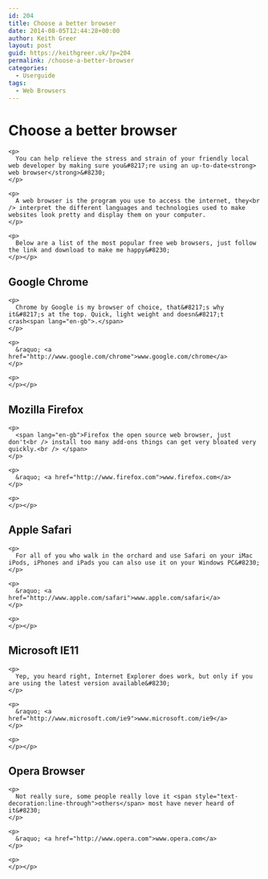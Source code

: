 ```yaml
---
id: 204
title: Choose a better browser
date: 2014-08-05T12:44:28+00:00
author: Keith Greer
layout: post
guid: https://keithgreer.uk/?p=204
permalink: /choose-a-better-browser
categories:
  - Userguide
tags:
  - Web Browsers
---
```

<link href='http://fonts.googleapis.com/css?family=Patrick+Hand|Cabin+Sketch:400,700' rel='stylesheet' type='text/css' />

<div id="intro" class="block">
  <div class="inner">
    <h1>
      Choose a <strong>better browser</strong>
    </h1>
    
    <p>
      You can help relieve the stress and strain of your friendly local web developer by making sure you&#8217;re using an up-to-date<strong> web browser</strong>&#8230;
    </p>
    
    <p>
      A web browser is the program you use to access the internet, they<br /> interpret the different languages and technologies used to make websites look pretty and display them on your computer.
    </p>
    
    <p>
      Below are a list of the most popular free web browsers, just follow the link and download to make me happy&#8230;
    </p></p>
  </div>
</div>

<div style="text-align:center"		>
  <div id="fb-root">
  </div>
  
  <p>
  </p>
  
  <div class="fb-comments" data-href="http://keithgreer.co.uk/pages/2012/choose-a-better-browser/" data-num-posts="5" data-width="470" data-colorscheme="dark"  style="margin:0 auto; width:640px ">
  </div>
</div>

<div id="chrome" class="block">
  <div class="inner">
    <h2>
      Google <strong>Chrome</strong>
    </h2>
    
    <p>
      Chrome by Google is my browser of choice, that&#8217;s why it&#8217;s at the top. Quick, light weight and doesn&#8217;t crash<span lang="en-gb">.</span>
    </p>
    
    <p>
      &raquo; <a href="http://www.google.com/chrome">www.google.com/chrome</a>
    </p>
    
    <p>
    </p></p>
  </div>
</div>

<div id="firefox" class="block">
  <div class="inner">
    <h2>
      Mozilla <strong>Firefox</strong>
    </h2>
    
    <p>
      <span lang="en-gb">Firefox the open source web browser, just don't<br /> install too many add-ons things can get very bloated very quickly.<br /> </span>
    </p>
    
    <p>
      &raquo; <a href="http://www.firefox.com">www.firefox.com</a>
    </p>
    
    <p>
    </p></p>
  </div>
</div>

<div id="safari" class="block">
  <div class="inner">
    <h2>
      Apple <strong>Safari</strong>
    </h2>
    
    <p>
      For all of you who walk in the orchard and use Safari on your iMac iPods, iPhones and iPads you can also use it on your Windows PC&#8230;
    </p>
    
    <p>
      &raquo; <a href="http://www.apple.com/safari">www.apple.com/safari</a>
    </p>
    
    <p>
    </p></p>
  </div>
</div>

<div id="ie9" class="block">
  <div class="inner">
    <h2>
      Microsoft <strong>IE11</strong>
    </h2>
    
    <p>
      Yep, you heard right, Internet Explorer does work, but only if you are using the latest version available&#8230;
    </p>
    
    <p>
      &raquo; <a href="http://www.microsoft.com/ie9">www.microsoft.com/ie9</a>
    </p>
    
    <p>
    </p></p>
  </div>
</div>

<div id="opera" class="block">
  <div class="inner">
    <h2>
      <strong>Opera Browser</strong>
    </h2>
    
    <p>
      Not really sure, some people really love it <span style="text-decoration:line-through">others</span> most have never heard of it&#8230;
    </p>
    
    <p>
      &raquo; <a href="http://www.opera.com">www.opera.com</a>
    </p>
    
    <p>
    </p></p>
  </div>
</div>